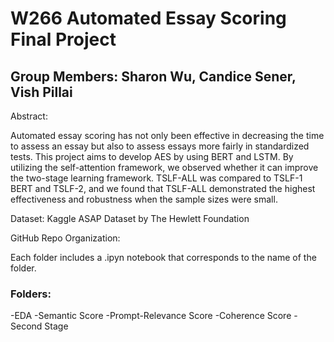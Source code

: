 # W266 Automated Essay Scoring Final Project
## Group Members: Sharon Wu, Candice Sener, Vish Pillai

Abstract: 

Automated essay scoring has not only been effective in decreasing the time to assess an essay but also to assess essays more fairly in standardized tests. This project aims to develop AES by using BERT and LSTM. By utilizing the self-attention framework, we observed whether it can improve the two-stage learning framework. TSLF-ALL was compared to TSLF-1 BERT and TSLF-2, and we found that TSLF-ALL demonstrated the highest effectiveness and robustness when the sample sizes were small.

Dataset: Kaggle ASAP Dataset by The Hewlett Foundation

GitHub Repo Organization:

Each folder includes a .ipyn notebook that corresponds to the name of the folder. 

### Folders:
-EDA 
-Semantic Score
-Prompt-Relevance Score
-Coherence Score
-Second Stage 
